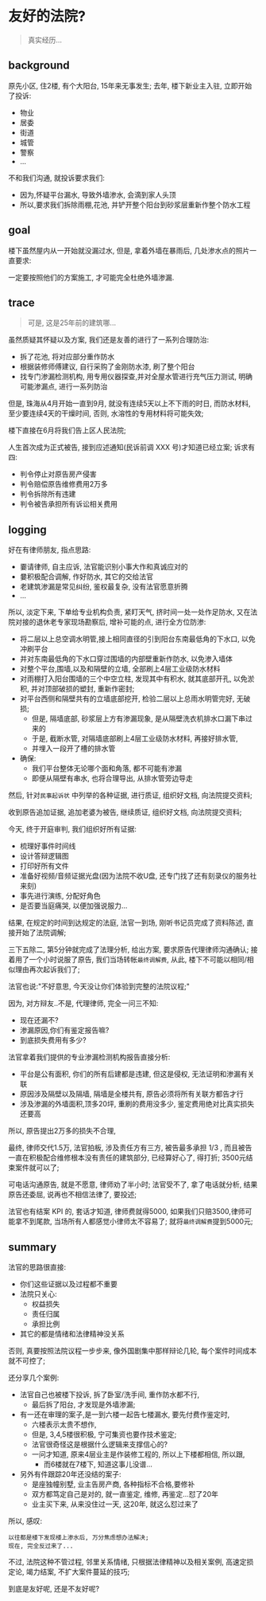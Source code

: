 # 友好的法院?
> 真实经历...

## background
原先小区, 住2楼, 有个大阳台, 15年来无事发生;
去年, 楼下新业主入驻, 立即开始了投诉:

- 物业
- 居委
- 街道
- 城管
- 警察
- ...

不和我们沟通, 就投诉要求我们:

- 因为,怀疑平台漏水, 导致外墙渗水, 会滴到家人头顶
- 所以,要求我们拆除雨棚,花池, 并铲开整个阳台到砂浆层重新作整个防水工程

## goal
楼下虽然屋内从一开始就没漏过水,
但是, 拿着外墙在暴雨后, 几处渗水点的照片一直要求:

一定要按照他们的方案施工, 才可能完全杜绝外墙渗漏.


## trace
> 可是, 这是25年前的建筑哪...

虽然质疑其怀疑以及方案,
我们还是友善的进行了一系列合理防治:

- 拆了花池, 将对应部分重作防水
- 根据装修师傅建议, 自行采购了金刚防水漆, 刷了整个阳台
- 找专门渗漏检测机构, 用专用仪器探查,并对全屋水管进行充气压力测试, 明确可能渗漏点, 进行一系列防治

但是, 珠海从4月开始一直到9月, 就没有连续5天以上不下雨的时日,
而防水材料, 至少要连续4天的干燥时间, 否则, 水溶性的专用材料将可能失效;

楼下直接在6月将我们告上区人民法院;

人生首次成为正式被告, 接到应述通知(民诉前调 XXX 号)才知道已经立案;
诉求有四:

- 判令停止对原告房产侵害
- 判令赔偿原告维修费用2万多
- 判令拆除所有违建
- 判令被告承担所有诉讼相关费用


## logging
好在有律师朋友, 指点思路:

- 嫑请律师, 自主应诉, 法官能识别小事大作和真诚应对的
- 嘦积极配合调解, 作好防水, 其它的交给法官
- 老建筑渗漏是常见纠纷, 鉴权最复杂, 没有法官愿意折腾
- ...

所以, 淡定下来, 下单给专业机构负责, 紧盯天气, 挤时间一处一处作足防水,
又在法院对接的退休老专家现场勘察后, 增补可能的点, 
进行全方位防渗:

- 将二层以上总空调水明管,接上相同直径的引到阳台东南最低角的下水口, 以免冲刷平台
- 并对东南最低角的下水口穿过围墙的内部壁重新作防水, 以免渗入墙体
- 对整个平台,围墙,以及和隔壁的立墙, 全部刷上4层工业级防水材料
- 对雨棚打入阳台围墙的三个中空立柱, 发现其中有积水, 就其底部开孔, 以免淤积, 并对顶部破损的塑封, 重新作密封;
- 对平台西侧和隔壁共有的立墙底部挖开, 检验二层以上总雨水明管完好, 无破损;
    - 但是, 隔墙底部, 砂浆层上方有渗漏现象, 是从隔壁洗衣机排水口漏下串过来的
    - 于是, 截断水管, 对隔墙底部刷上4层工业级防水材料, 再接好排水管, 
    - 并埋入一段开了槽的排水管
- 确保:
    - 我们平台整体无论哪个面和角落, 都不可能有渗漏
    - 即便从隔壁有串水, 也将合理导出, 从排水管旁边导走


然后, 针对`民事起诉状` 中列举的各种证据, 进行质证, 组织好文档, 向法院提交资料;

收到原告追加证据, 追加老婆为被告, 继续质证, 组织好文档, 向法院提交资料;

今天, 终于开庭审判, 我们组织好所有证据:

- 梳理好事件时间线
- 设计答辩逻辑图
- 打印好所有文件
- 准备好视频/音频证据光盘(因为法院不收U盘, 还专门找了还有刻录仪的服务社来刻)
- 事先进行演练, 分配好角色
- 是否要当庭痛哭, 以便加强说服力...

结果, 在规定的时间到达规定的法庭, 法官一到场, 刚听书记员完成了资料陈述,
直接开始了法院调解;

三下五除二, 第5分钟就完成了法理分析, 给出方案, 要求原告代理律师沟通确认;
接着用了一个小时说服了原告,
我们当场转帐`最终调解费`, 从此, 楼下不可能以相同/相似理由再次起诉我们了;

法官也说:"不好意思, 今天没让你们体验到完整的法院议程;"

因为, 对方辩友..不是, 代理律师, 完全一问三不知:

- 现在还漏不?
- 渗漏原因,你们有鉴定报告嘛?
- 到底损失费用有多少?

法官拿着我们提供的专业渗漏检测机构报告直接分析:

- 平台是公有面积, 你们的所有后建都是违建, 但这是侵权, 无法证明和渗漏有关联
- 原因涉及隔壁以及隔墙, 隔墙是全楼共有, 原告必须将所有关联方都告才行
- 涉及渗漏的外墙面积,顶多20坪, 重刷的费用没多少, 鉴定费用绝对比真实损失还要高

所以, 原告提出2万多的损失不合理, 

最终, 律师交代1.5万, 法官拍板, 涉及责任方有三方, 被告最多承担 1/3 ,
而且被告一直在积极配合维修根本没有责任的建筑部分, 已经算好心了, 得打折;
3500元结束案件就可以了;

可电话沟通原告, 就是不愿意, 律师劝了半小时;
法官受不了, 拿了电话就分析, 结果原告还委屈, 说再也不相信法律了, 要投述;

法官也有结案 KPI 的, 套话才知道, 律师费就得5000, 如果我们只赔3500,律师可能拿不到尾款, 当场所有人都感觉小律师太不容易了;
就将`最终调解费`提到5000元;


## summary

法官的思路很直接:

- 你们这些证据以及过程都不重要
- 法院只关心:
    - 权益损失
    - 责任归属
    - 承担比例
- 其它的都是情绪和法律精神没关系

否则, 真要按照法院议程一步步来, 像外国剧集中那样辩论几轮,
每个案件时间成本就不可控了;

还分享几个案例:

- 法官自己也被楼下投诉, 拆了卧室/洗手间, 重作防水都不行, 
    - 最后拆了阳台, 才发现是外墙渗漏;
- 有一还在审理的案子,是一到六楼一起告七楼漏水, 要先付费作鉴定时, 
    - 六楼表示太贵不想作, 
    - 但是, 3,4,5楼很积极, 宁可集资也要作技术鉴定; 
    - 法官很奇怪这是根据什么逻辑来支撑信心的? 
    - 一问才知道, 原来4层业主是作装修工程的, 所以上下楼都相信, 所以跟, 
        - 而6楼就在7楼下, 知道这事儿没谱...
- 另外有件跟踪20年还没结的案子:
    - 是座独幢别墅, 业主告房产商, 各种指标不合格,要修补
    - 双方都笃定自己是对的, 就一直鉴定, 维修, 再鉴定...怼了20年
    - 业主买下来, 从来没住过一天, 这20年, 就这么怼过来了

所以, 感叹:

    以往都是楼下发现楼上渗水后, 万分焦虑想办法解决;
    现在, 完全反过来了...

不过, 法院这种不管过程, 邻里关系情绪,
只根据法律精神以及相关案例, 高速定损定论, 竭力结案, 不扩大案件蔓延的技巧;

到底是友好呢, 还是不友好呢?


